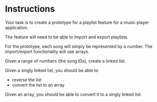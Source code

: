 # Instructions

Your task is to create a prototype for a playlist feature for a music player application.

The feature will need to be able to import and export playlists.

For the prototype, each song will simply be represented by a number.
The import/export functionality will use arrays.

Given a range of numbers (the song IDs), create a linked list.

Given a singly linked list, you should be able to
- reverse the list
- convert the list to an array

Given an array, you should be able to convert it to a singly linked list.
